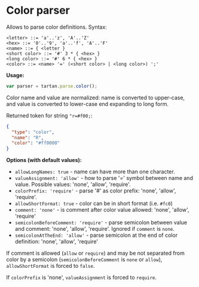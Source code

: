 # Color parser

Allows to parse color definitions. Syntax:
```bnf
<letter> ::= 'a'..'z', 'A'..'Z'
<hex> ::= '0'..'9', 'a'..'f', 'A'..'F'
<name> ::= { <letter }
<short color> ::= '#' 3 * { <hex> }
<long color> ::= '#' 6 * { <hex> }
<color> ::= <name> '=' (<short color> | <long color>) ';' 
```

**Usage:** 
```javascript
var parser = tartan.parse.color();
```

Color name and value are normalized: name is converted
to upper-case, and value is converted to lower-case end
expanding to long form.

Returned token for string `"r=#f00;`:
```json
{
  "type": "color",
  "name": "R",
  "color": "#ff0000"
}
```

**Options (with default values):**

* `allowLongNames: true` - name can have more than one character.
* `valueAssignment: 'allow'` - how to parse '=' symbol between name and value.
Possible values: 'none', 'allow', 'require'.
* `colorPrefix: 'require'` - parse '#' as color prefix: 'none', 'allow', 'require'.
* `allowShortFormat: true` - color can be in short format (i.e. `#fc0`)
* `comment: 'none'` - is comment after color value allowed: 'none', 'allow', 'require'
* `semicolonBeforeComment: 'require'` - parse semicolon between value and 
comment: 'none', 'allow', 'require'. Ignored if `comment` is `none`. 
* `semicolonAtTheEnd: 'allow'` - parse semicolon at the end of color 
definition: 'none', 'allow', 'require'

If comment is allowed (`allow` or `require`) and may be not separated from color
by a semicolon (`semicolonBeforeComment` is `none` or `allow`), 
`allowShortFormat` is forced to `false`.

If `colorPrefix` is 'none', `valueAssignment` is forced to `require`.
